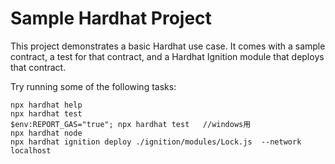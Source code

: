# Sample Hardhat Project

This project demonstrates a basic Hardhat use case. It comes with a sample contract, a test for that contract, and a Hardhat Ignition module that deploys that contract.

Try running some of the following tasks:

```shell
npx hardhat help
npx hardhat test
$env:REPORT_GAS="true"; npx hardhat test   //windows用
npx hardhat node
npx hardhat ignition deploy ./ignition/modules/Lock.js  --network localhost
```
